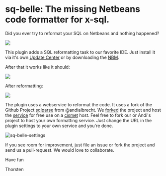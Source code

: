 sq-belle: The missing Netbeans code formatter for x-sql. 
========

Did you ever try to reformat your SQL on Netbeans and nothing happened?

![](https://cloud.githubusercontent.com/assets/837211/2577872/27e1bcb6-b985-11e3-910f-9ed6b7017a6a.jpg)

This plugin adds a SQL reformatting task to our favorite IDE. Just install it via it's own [Update Center](http://helllth.github.io/sq-belle/updatecenter/updates.xml) 
or by downloading the [NBM](http://helllth.github.io/sq-belle/downloads/sq-belle.nbm).

After that it works like it should:

![](https://cloud.githubusercontent.com/assets/837211/2577564/58532f28-b981-11e3-9916-19abe9b57cfe.png)

After reformatting:

![](https://cloud.githubusercontent.com/assets/837211/2577568/5d90c158-b981-11e3-8570-06bd71d29ddf.png)

The plugin uses a webservice to reformat the code. It uses a fork of the Github Project [sqlparse](https://github.com/andialbrecht/sqlparse) from @andialbrecht. 
We [forked](https://github.com/cismet/sqlparse-flask-webservice) the project and host the [service](http://sqlformat-api.cismet.de) for 
free use on a [cismet](http://www.cismet.de/en) host. Feel free to fork our or Andi's project to host your own formatting service. Just change the URL in the plugin settings to your own service 
and you're done.

![sq-belle-settings](https://cloud.githubusercontent.com/assets/837211/2577904/e9dfd96a-b985-11e3-8aec-9340703bf6f5.png)


If you see room for improvement, just file an issue or fork the project and send us a pull-request. We would love to collaborate.


Have fun

Thorsten


